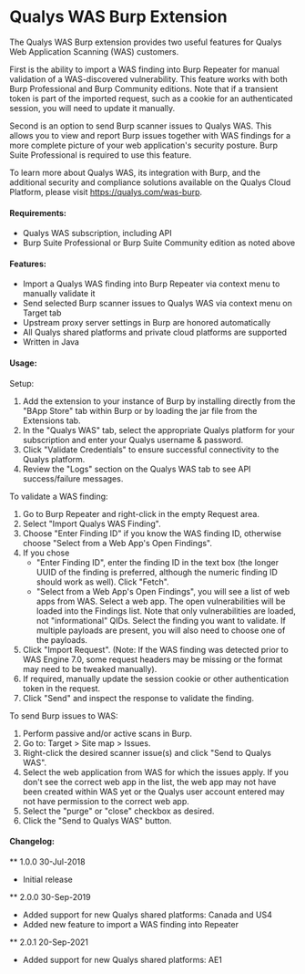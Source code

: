 
Qualys WAS Burp Extension
==========================

The Qualys WAS Burp extension provides two useful features for Qualys Web Application Scanning (WAS) customers. 

First is the ability to import a WAS finding into Burp Repeater for manual validation of a WAS-discovered vulnerability. This feature works with both Burp Professional and Burp Community editions. Note that if a transient token is part of the imported request, such as a cookie for an authenticated session, you will need to update it manually.

Second is an option to send Burp scanner issues to Qualys WAS. This allows you to view and report Burp issues together with WAS findings for a more complete picture of your web application's security posture. Burp Suite Professional is required to use this feature.

To learn more about Qualys WAS, its integration with Burp, and the additional security and compliance solutions available on the Qualys Cloud Platform, please visit https://qualys.com/was-burp.

#### Requirements:
- Qualys WAS subscription, including API
- Burp Suite Professional or Burp Suite Community edition as noted above

#### Features:
- Import a Qualys WAS finding into Burp Repeater via context menu to manually validate it
- Send selected Burp scanner issues to Qualys WAS via context menu on Target tab
- Upstream proxy server settings in Burp are honored automatically
- All Qualys shared platforms and private cloud platforms are supported
- Written in Java

#### Usage:
Setup:
1. Add the extension to your instance of Burp by installing directly from the "BApp Store" tab within Burp or by loading the jar file from the Extensions tab.
2. In the "Qualys WAS" tab, select the appropriate Qualys platform for your subscription and enter your Qualys username & password.
3. Click "Validate Credentials" to ensure successful connectivity to the Qualys platform.
4. Review the "Logs" section on the Qualys WAS tab to see API success/failure messages.

To validate a WAS finding:
1. Go to Burp Repeater and right-click in the empty Request area.
2. Select "Import Qualys WAS Finding".
3. Choose "Enter Finding ID" if you know the WAS finding ID, otherwise choose "Select from a Web App's Open Findings". 
4. If you chose 
	- "Enter Finding ID", enter the finding ID in the text box (the longer UUID of the finding is preferred, although the numeric finding ID should work as well). Click "Fetch". 
	- "Select from a Web App's Open Findings", you will see a list of web apps from WAS. Select a web app. The open vulnerabilities will be loaded into the Findings list. Note that only vulnerabilities are loaded, not "informational" QIDs. Select the finding you want to validate. If multiple payloads are present, you will also need to choose one of the payloads. 
5. Click "Import Request". (Note: If the WAS finding was detected prior to WAS Engine 7.0, some request headers may be missing or the format may need to be tweaked manually). 
6. If required, manually update the session cookie or other authentication token in the request.
7. Click "Send" and inspect the response to validate the finding.

To send Burp issues to WAS:
1. Perform passive and/or active scans in Burp.
2. Go to: Target > Site map > Issues.
3. Right-click the desired scanner issue(s) and click "Send to Qualys WAS". 
4. Select the web application from WAS for which the issues apply. If you don't see the correct web app in the list, the web app may not have been created within WAS yet or the Qualys user account entered may not have permission to the correct web app.
5. Select the "purge" or "close" checkbox as desired.
6. Click the "Send to Qualys WAS" button.

#### Changelog:
** 1.0.0 30-Jul-2018
- Initial release

** 2.0.0 30-Sep-2019
- Added support for new Qualys shared platforms: Canada and US4
- Added new feature to import a WAS finding into Repeater

** 2.0.1 20-Sep-2021
- Added support for new Qualys shared platforms: AE1